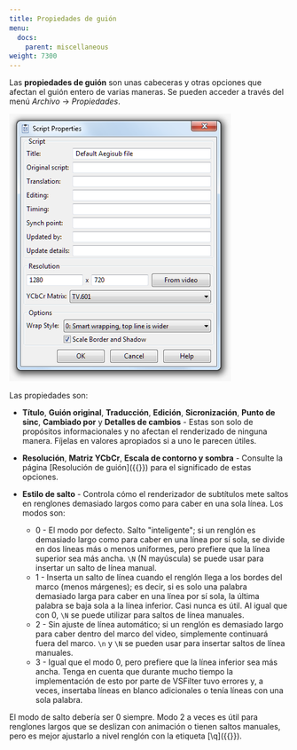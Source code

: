 ```yaml
---
title: Propiedades de guión
menu:
  docs:
    parent: miscellaneous
weight: 7300
---
```


Las **propiedades de guión** son unas cabeceras y otras opciones que afectan el guión entero de varias maneras. Se pueden acceder a través del menú _Archivo_ -> _Propiedades_.

![Propiedades](/img/3.2/Properties.png#center)

Las propiedades son:

- **Título**, **Guión original**, **Traducción**, **Edición**, **Sicronización**, **Punto de sinc**, **Cambiado por** y **Detalles de cambios** - Estas son solo de propósitos informacionales y no afectan el renderizado de ninguna manera. Fíjelas en valores apropiados si a uno le parecen útiles.

- **Resolución**, **Matriz YCbCr**, **Escala de contorno y sombra** - Consulte la página [Resolución de guión]({{<relref path="Script_Resolution" lang="en">}}) para el significado de estas opciones.

- **Estilo de salto** - Controla cómo el renderizador de subtítulos mete saltos en renglones demasiado largos como para caber en una sola línea. Los modos son:

  - 0 - El modo por defecto. Salto "inteligente"; si un renglón es demasiado largo como para caber en una línea por sí sola, se divide en dos líneas más o menos uniformes, pero prefiere que la línea superior sea más ancha. `\N` (N mayúscula) se puede usar para insertar un salto de línea manual.
  - 1 - Inserta un salto de línea cuando el renglón llega a los bordes del marco (menos márgenes); es decir, si es solo una palabra demasiado larga para caber en una línea por sí sola, la última palabra se baja sola a la línea inferior. Casi nunca es útil. Al igual que con 0, `\N` se puede utilizar para saltos de línea manuales.
  - 2 - Sin ajuste de línea automático; si un renglón es demasiado largo para caber dentro del marco del video, simplemente continuará fuera del marco. `\n` y `\N` se pueden usar para insertar saltos de línea manuales.
  - 3 - Igual que el modo 0, pero prefiere que la línea inferior sea más ancha. Tenga en cuenta que durante mucho tiempo la implementación de esto por parte de VSFilter tuvo errores y, a veces, insertaba líneas en blanco adicionales o tenía líneas con una sola palabra.

El modo de salto debería ser 0 siempre.
Modo 2 a veces es útil para renglones largos que se deslizan con animación o tienen saltos manuales, pero es mejor ajustarlo a nivel renglón con la etiqueta [\\q]({{<relref path="ASS_Tags#\\q" lang="en">}}).

